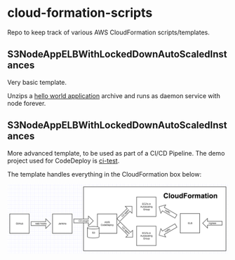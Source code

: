 # cloud-formation-scripts

Repo to keep track of various AWS CloudFormation scripts/templates.


## S3NodeAppELBWithLockedDownAutoScaledInstances

Very basic template. 

Unzips a [hello world application](https://github.com/danwild/node-working) 
archive and runs as daemon service with node forever.



## S3NodeAppELBWithLockedDownAutoScaledInstances

More advanced template, to be used as part of a CI/CD Pipeline.
The demo project used for CodeDeploy is [ci-test](https://github.com/danwild/ci-test).

The template handles everything in the CloudFormation box below:

![Pipeline Overview](screenshots/pipeline-overview.png "Pipeline Overview")

